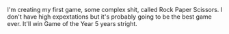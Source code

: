 I'm creating my first game, some complex shit, called Rock Paper Scissors. I don't have high expextations but it's probably going to be the best game ever. It'll win Game of the Year 5 years stright.
